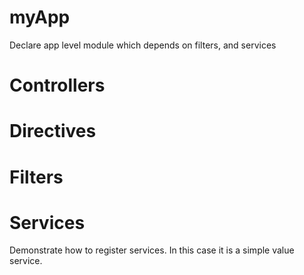 

<!-- Start app/js/app.js -->

# myApp

Declare app level module which depends on filters, and services

<!-- End app/js/app.js -->

<!-- Start app/js/controllers.js -->

# Controllers

<!-- End app/js/controllers.js -->

<!-- Start app/js/directives.js -->

# Directives

<!-- End app/js/directives.js -->

<!-- Start app/js/filters.js -->

# Filters

<!-- End app/js/filters.js -->

<!-- Start app/js/services.js -->

# Services
Demonstrate how to register services. In this case it is a simple value service.

<!-- End app/js/services.js -->

